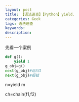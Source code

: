 ```yaml
---
layout: post
title: 【语法速查】【Python】yield.
categories: Geek
tags: 语法速查
keywords:
description:
---
```


先看一个案例
```py
def g():
    yield 1
g_obj=g()
next(g_obj)#返回1
next(g_obj)#报错
```


n=yield m

ch=chain(f1,f2)
